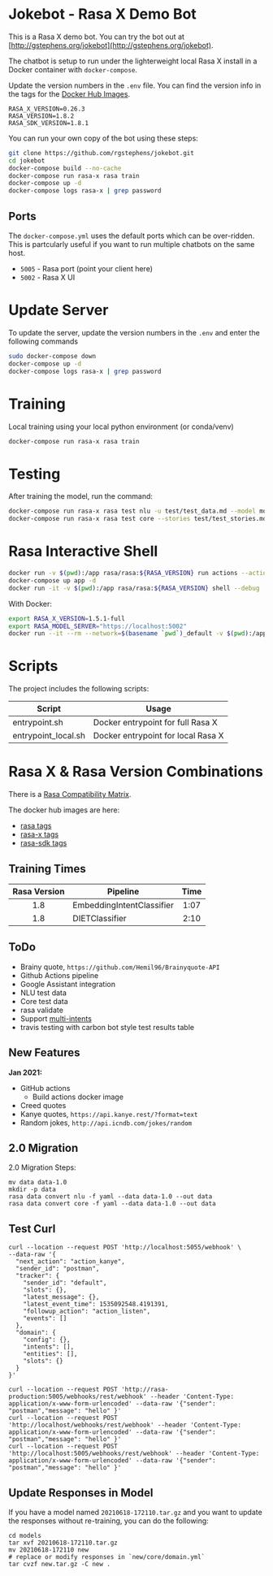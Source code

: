 # Jokebot - Rasa X Demo Bot

This is a Rasa X demo bot. You can try the bot out at [http://gstephens.org/jokebot](http://gstephens.org/jokebot).

The chatbot is setup to run under the lighterweight local Rasa X install in a Docker container with `docker-compose`.

Update the version numbers in the `.env` file. You can find the version info in the tags for the [Docker Hub Images](https://hub.docker.com/u/rasa).

```
RASA_X_VERSION=0.26.3
RASA_VERSION=1.8.2
RASA_SDK_VERSION=1.8.1
```

You can run your own copy of the bot using these steps:

```sh
git clone https://github.com/rgstephens/jokebot.git
cd jokebot
docker-compose build --no-cache
docker-compose run rasa-x rasa train
docker-compose up -d
docker-compose logs rasa-x | grep password
```

## Ports

The `docker-compose.yml` uses the default ports which can be over-ridden. This is partcularly useful if you want to run multiple chatbots on the same host.

- `5005` - Rasa port (point your client here)
- `5002` - Rasa X UI

# Update Server

To update the server, update the version numbers in the `.env` and enter the following commands

```sh
sudo docker-compose down
docker-compose up -d
docker-compose logs rasa-x | grep password
```

# Training

Local training using your local python environment (or conda/venv)

```sh
docker-compose run rasa-x rasa train
```

# Testing

After training the model, run the command:

```sh
docker-compose run rasa-x rasa test nlu -u test/test_data.md --model models/$(ls models)
docker-compose run rasa-x rasa test core --stories test/test_stories.md
```

# Rasa Interactive Shell

```sh
docker run -v $(pwd):/app rasa/rasa:${RASA_VERSION} run actions --actions actions.actions
docker-compose up app -d
docker run -it -v $(pwd):/app rasa/rasa:${RASA_VERSION} shell --debug
```

With Docker:

```sh
export RASA_X_VERSION=1.5.1-full
export RASA_MODEL_SERVER="https://localhost:5002"
docker run --it --rm --network=$(basename `pwd`)_default -v $(pwd):/app rasa/rasa:${RASA_X_VERSION} shell --model /app/models/$(ls models) --endpoints endpoints_local.yml
```

# Scripts

The project includes the following scripts:

| Script              | Usage                              |
| ------------------- | ---------------------------------- |
| entrypoint.sh       | Docker entrypoint for full Rasa X  |
| entrypoint_local.sh | Docker entrypoint for local Rasa X |

# Rasa X & Rasa Version Combinations

There is a [Rasa Compatibility Matrix](https://rasa.com/docs/rasa-x/changelog/compatibility-matrix/).

The docker hub images are here:

- [rasa tags](https://hub.docker.com/r/rasa/rasa/tags)
- [rasa-x tags](https://hub.docker.com/r/rasa/rasa-x/tags)
- [rasa-sdk tags](https://hub.docker.com/r/rasa/rasa-sdk/tags)

## Training Times

| Rasa Version | Pipeline                  | Time |
| :----------: | ------------------------- | :--: |
|     1.8      | EmbeddingIntentClassifier | 1:07 |
|     1.8      | DIETClassifier            | 2:10 |

## ToDo

- Brainy quote, `https://github.com/Hemil96/Brainyquote-API`
- Github Actions pipeline
- Google Assistant integration
- NLU test data
- Core test data
- rasa validate
- Support [multi-intents](https://blog.rasa.com/how-to-handle-multiple-intents-per-input-using-rasa-nlu-tensorflow-pipeline/?_ga=2.50044902.1771157212.1575170721-2034915719.1563294018)
- travis testing with carbon bot style test results table

## New Features

**Jan 2021:**

- GitHub actions
  - Build actions docker image
- Creed quotes
- Kanye quotes, `https://api.kanye.rest/?format=text`
- Random jokes, `http://api.icndb.com/jokes/random`

## 2.0 Migration

2.0 Migration Steps:

```
mv data data-1.0
mkdir -p data
rasa data convert nlu -f yaml --data data-1.0 --out data
rasa data convert core -f yaml --data data-1.0 --out data
```

## Test Curl

```
curl --location --request POST 'http://localhost:5055/webhook' \
--data-raw '{      
  "next_action": "action_kanye",
  "sender_id": "postman",
  "tracker": {
    "sender_id": "default",
    "slots": {},
    "latest_message": {},
    "latest_event_time": 1535092548.4191391,
    "followup_action": "action_listen",
    "events": []
  },
  "domain": {
    "config": {},
    "intents": [],
    "entities": [],
    "slots": {}
  }
}'
```

```
curl --location --request POST 'http://rasa-production:5005/webhooks/rest/webhook' --header 'Content-Type: application/x-www-form-urlencoded' --data-raw '{"sender": "postman","message": "hello" }'
curl --location --request POST 'http://localhost/webhooks/rest/webhook' --header 'Content-Type: application/x-www-form-urlencoded' --data-raw '{"sender": "postman","message": "hello" }'
curl --location --request POST 'http://localhost:5005/webhooks/rest/webhook' --header 'Content-Type: application/x-www-form-urlencoded' --data-raw '{"sender": "postman","message": "hello" }'
```

## Update Responses in Model

If you have a model named `20210618-172110.tar.gz` and you want to update the responses without re-training, you can do the following:

```
cd models
tar xvf 20210618-172110.tar.gz
mv 20210618-172110 new
# replace or modify responses in `new/core/domain.yml`
tar cvzf new.tar.gz -C new .
```